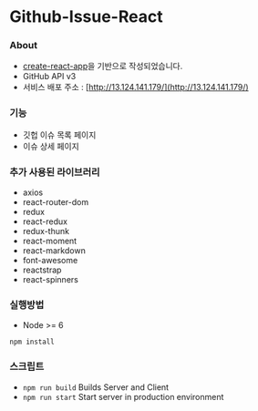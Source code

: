 # Github-Issue-React

### About
- [create-react-app](https://github.com/facebookincubator/create-react-app)을 기반으로 작성되었습니다.
- GitHub API v3
- 서비스 배포 주소 : [http://13.124.141.179/](http://13.124.141.179/)

### 기능
- 깃헙 이슈 목록 페이지
- 이슈 상세 페이지

### 추가 사용된 라이브러리 
- axios
- react-router-dom
- redux
- react-redux
- redux-thunk
- react-moment
- react-markdown
- font-awesome
- reactstrap
- react-spinners

### 실행방법
- Node >= 6
```
npm install
```

### 스크립트

- `npm run build` Builds Server and Client
- `npm run start` Start server in production environment
